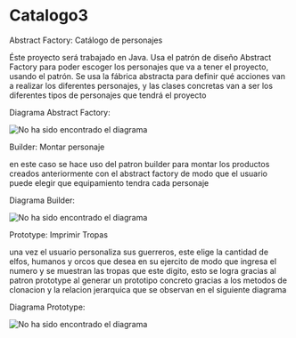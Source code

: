 ﻿# Catalogo3

Abstract Factory: Catálogo de personajes

Éste proyecto será trabajado en Java. Usa el patrón de diseño Abstract Factory para poder escoger los personajes que va a tener el proyecto, usando el patrón. Se usa la fábrica abstracta para definir qué acciones van a realizar los diferentes personajes, y las clases concretas van a ser los diferentes tipos de personajes que tendrá el proyecto

Diagrama Abstract Factory:

![No ha sido encontrado el diagrama](https://github.com/DanielRoa20171020077/Catalogo2/blob/master/Catalogo.png)<br>

Builder: Montar personaje

en este caso se hace uso del patron builder para montar los productos creados anteriormente con el abstract factory de modo que el usuario puede elegir que equipamiento tendra cada personaje

Diagrama Builder:

![No ha sido encontrado el diagrama](https://github.com/DanielRoa20171020077/Catalogo2/blob/master/DiagramaBuilder2.png)<br>

Prototype: Imprimir Tropas

una vez el usuario personaliza sus guerreros, este elige la cantidad de elfos, humanos y orcos que desea en su ejercito de modo que ingresa el numero y se muestran las tropas que este digito, esto se logra gracias al patron prototype al generar un prototipo concreto gracias a los metodos de clonacion y la relacion jerarquica que se observan en el siguiente diagrama

Diagrama Prototype: 

![No ha sido encontrado el diagrama](https://github.com/DanielRoa20171020077/Catalogo2/blob/master/prototype.png)<br>
